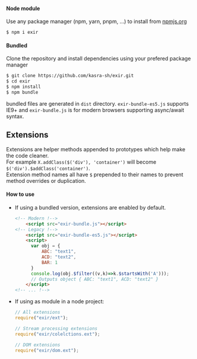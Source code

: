#### Node module
Use any package manager (npm, yarn, pnpm, ...) to install from [npmjs.org](https://npmjs.org)
```shell script
$ npm i exir
```

#### Bundled
Clone the repository and install dependencies using your prefered package manager
```sh
$ git clone https://github.com/kasra-sh/exir.git
$ cd exir
$ npm install
$ npm bundle
```
bundled files are generated in `dist` directory. `exir-bundle-es5.js` supports IE9+ and `exir-bundle.js` is for modern browsers supporting async/await syntax.

## Extensions
Extensions are helper methods appended to prototypes which help make the code cleaner.<br>
For example `X.addClass($('div'), 'container')` will become `$('div').$addClass('container')`.<br>
Extension method names all have `$` prepended to their names to prevent method overrides or duplication.

#### How to use
- If using a bundled version, extensions are enabled by default.
  ```html
  <!-- Modern !-->
      <script src="exir-bundle.js"></script>
  <!-- Legacy !-->
      <script src="exir-bundle-es5.js"></script>
      <script>
        var obj = {
            ABC: "text1",
            ACD: "text2",
            BAR: 1
        }
        console.log(obj.$filter((v,k)=>k.$startsWith('A')));
        // Outputs object { ABC: "text1", ACD: "text2" }
      </script>
  <!-- ... !-->
  ```
- If using as module in a node project:
  ```javascript
  // All extensions
  require("exir/ext"); 

  // Stream processing extensions
  require("exir/colelctions.ext");  
  
  // DOM extensions
  require("exir/dom.ext");
  ```
